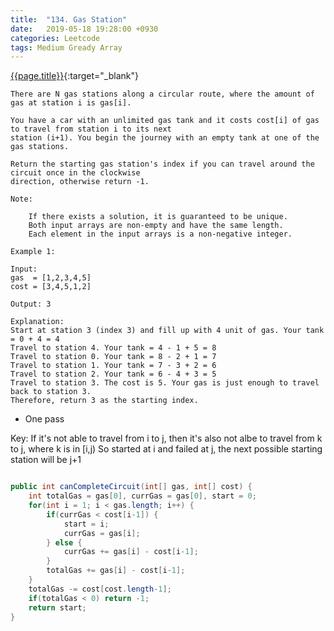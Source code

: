 ```yaml
---
title:  "134. Gas Station"
date:   2019-05-18 19:28:00 +0930
categories: Leetcode
tags: Medium Gready Array
---
```


[{{page.title}}](https://leetcode.com/problems/gas-station/){:target="_blank"}

    There are N gas stations along a circular route, where the amount of gas at station i is gas[i].

    You have a car with an unlimited gas tank and it costs cost[i] of gas to travel from station i to its next
    station (i+1). You begin the journey with an empty tank at one of the gas stations.

    Return the starting gas station's index if you can travel around the circuit once in the clockwise
    direction, otherwise return -1.

    Note:

        If there exists a solution, it is guaranteed to be unique.
        Both input arrays are non-empty and have the same length.
        Each element in the input arrays is a non-negative integer.

    Example 1:

    Input:
    gas  = [1,2,3,4,5]
    cost = [3,4,5,1,2]

    Output: 3

    Explanation:
    Start at station 3 (index 3) and fill up with 4 unit of gas. Your tank = 0 + 4 = 4
    Travel to station 4. Your tank = 4 - 1 + 5 = 8
    Travel to station 0. Your tank = 8 - 2 + 1 = 7
    Travel to station 1. Your tank = 7 - 3 + 2 = 6
    Travel to station 2. Your tank = 6 - 4 + 3 = 5
    Travel to station 3. The cost is 5. Your gas is just enough to travel back to station 3.
    Therefore, return 3 as the starting index.


* One pass

Key: If it's not able to travel from i to j, then it's also not albe to travel from k to j, where k is in [i,j)
So started at i and failed at j, the next possible starting station will be j+1

```java

public int canCompleteCircuit(int[] gas, int[] cost) {
    int totalGas = gas[0], currGas = gas[0], start = 0;
    for(int i = 1; i < gas.length; i++) {
        if(currGas < cost[i-1]) {
            start = i;
            currGas = gas[i];
        } else {
            currGas += gas[i] - cost[i-1];
        }
        totalGas += gas[i] - cost[i-1];
    }
    totalGas -= cost[cost.length-1];
    if(totalGas < 0) return -1;
    return start;
}
```
